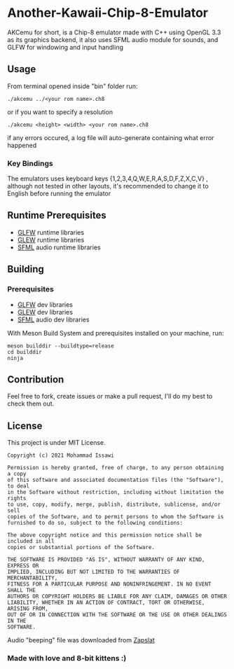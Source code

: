 # Another-Kawaii-Chip-8-Emulator
AKCemu for short, is a Chip-8 emulator made with C++ using OpenGL 3.3 as its graphics backend, it also uses SFML audio module for sounds, and GLFW for windowing and input handling
## Usage
From terminal opened inside "bin" folder run:
```
./akcemu ../<your rom name>.ch8
```
or if you want to specify a resolution
```
./akcemu <height> <width> <your rom name>.ch8
```
if any errors occured, a log file will auto-generate containing what error happened
### Key Bindings
The emulators uses keyboard keys {1,2,3,4,Q,W,E,R,A,S,D,F,Z,X,C,V} , although not tested in other layouts, it's recommended to change it to English before running the emulator
## Runtime Prerequisites
- [GLFW](https://www.glfw.org/) runtime libraries
- [GLEW](http://glew.sourceforge.net/) runtime libraries
- [SFML](https://www.sfml-dev.org/) audio runtime libraries
## Building
### Prerequisites
- [GLFW](https://www.glfw.org/) dev libraries
- [GLEW](http://glew.sourceforge.net/) dev libraries
- [SFML](https://www.sfml-dev.org/) audio dev libraries

With Meson Build System and prerequisites installed on your machine, run:
```
meson builddir --buildtype=release
cd builddir
ninja
```
## Contribution
Feel free to fork, create issues or make a pull request, I'll do my best to check them out.
## License
This project is under MIT License.
```
Copyright (c) 2021 Mohammad Issawi

Permission is hereby granted, free of charge, to any person obtaining a copy
of this software and associated documentation files (the "Software"), to deal
in the Software without restriction, including without limitation the rights
to use, copy, modify, merge, publish, distribute, sublicense, and/or sell
copies of the Software, and to permit persons to whom the Software is
furnished to do so, subject to the following conditions:

The above copyright notice and this permission notice shall be included in all
copies or substantial portions of the Software.

THE SOFTWARE IS PROVIDED "AS IS", WITHOUT WARRANTY OF ANY KIND, EXPRESS OR
IMPLIED, INCLUDING BUT NOT LIMITED TO THE WARRANTIES OF MERCHANTABILITY,
FITNESS FOR A PARTICULAR PURPOSE AND NONINFRINGEMENT. IN NO EVENT SHALL THE
AUTHORS OR COPYRIGHT HOLDERS BE LIABLE FOR ANY CLAIM, DAMAGES OR OTHER
LIABILITY, WHETHER IN AN ACTION OF CONTRACT, TORT OR OTHERWISE, ARISING FROM,
OUT OF OR IN CONNECTION WITH THE SOFTWARE OR THE USE OR OTHER DEALINGS IN THE
SOFTWARE.
```
Audio "beeping" file was downloaded from [Zapslat](https://www.zapsplat.com/)
### Made with love and 8-bit kittens :)
